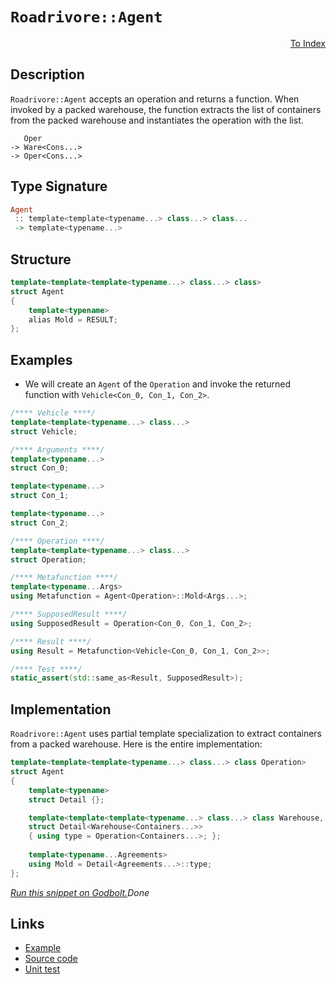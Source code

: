 <!-- Copyright 2024 Feng Mofan
SPDX-License-Identifier: Apache-2.0 -->

# `Roadrivore::Agent`

<p style='text-align: right;'><a href="../../../facilities/metafunctions.md#roadrivore-agent">To Index</a></p>

## Description

`Roadrivore::Agent` accepts an operation and returns a function.
When invoked by a packed warehouse, the function extracts the list of containers from the packed warehouse and instantiates the operation with the list.

<pre><code>   Oper
-> Ware&lt;Cons...&gt;
-> Oper&lt;Cons...&gt;</code></pre>

## Type Signature

```Haskell
Agent
 :: template<template<typename...> class...> class...
 -> template<typename...>
```

## Structure

```C++
template<template<template<typename...> class...> class>
struct Agent
{
    template<typename>
    alias Mold = RESULT;
};
```

## Examples

- We will create an `Agent` of the `Operation` and invoke the returned function with `Vehicle<Con_0, Con_1, Con_2>`.

```C++
/**** Vehicle ****/
template<template<typename...> class...>
struct Vehicle;

/**** Arguments ****/
template<typename...>
struct Con_0;

template<typename...>
struct Con_1;

template<typename...>
struct Con_2;

/**** Operation ****/
template<template<typename...> class...>
struct Operation;

/**** Metafunction ****/
template<typename...Args>
using Metafunction = Agent<Operation>::Mold<Args...>;

/**** SupposedResult ****/
using SupposedResult = Operation<Con_0, Con_1, Con_2>;

/**** Result ****/
using Result = Metafunction<Vehicle<Con_0, Con_1, Con_2>>;

/**** Test ****/
static_assert(std::same_as<Result, SupposedResult>);
```

## Implementation

`Roadrivore::Agent` uses partial template specialization to extract containers from a packed warehouse. Here is the entire implementation:

```C++
template<template<template<typename...> class...> class Operation>
struct Agent
{
    template<typename>
    struct Detail {};

    template<template<template<typename...> class...> class Warehouse, template<typename...> class...Containers>
    struct Detail<Warehouse<Containers...>>
    { using type = Operation<Containers...>; };
    
    template<typename...Agreements>
    using Mold = Detail<Agreements...>::type;
};
```

[*Run this snippet on Godbolt.*](https://godbolt.org/#z:OYLghAFBqd5QCxAYwPYBMCmBRdBLAF1QCcAaPECAMzwBtMA7AQwFtMQByARg9KtQYEAysib0QXACx8BBAKoBnTAAUAHpwAMvAFYTStJg1DIApACYAQuYukl9ZATwDKjdAGFUtAK4sGe1wAyeAyYAHI%2BAEaYxCAArABspAAOqAqETgwe3r56KWmOAkEh4SxRMQm2mPYFDEIETMQEWT5%2BXJXVGXUNBEVhkdFxiQr1jc05bcPdvSVlgwCUtqhexMjsHAD0AFTbO7t7%2BzvrJhoAgls7ANQAkixJ9GyCTDUXu0en5wefB28nxycEmFuBgBJgAzG4AUCnpgwRDAXdobCCABPJKMViYAB02LB2AuyAMCgU2MxuPxhIUFwA8mjiE8Mri/sNiF4HBcTsBGAQ/iYAOxWU4XIUXSEIkHglFo5hsRmC4XM1kEC4AEUw9ToFz5Vl5yrBAt%2BcqFouBMIl8JNSPNiIlqPRbBJZIJTCJDtBeKdRIuAHUGpgEEslKQRVbxRDbdKsTi3eTncTsR5HsFogpZSdhRcFWzVeraLCfcQ/QHTW4E%2BqQsQ46S3an01qLl40kYRbbNaDldTafSBLDS0wkxXXdg9ZqdXq/rXDcGoaHJXbI5iOQXAVyU9XJw3gsALgBZTzoVvt7N93PgxeYZeCSu4kAgWdj0583Wg/V/D5fPY/N8XbCqVh3TAvIcr7vt8PIPmYoLBASXhYK2bhoAwqxJAQq5Dg%2B7y7BcABqfp4ASAGvH8xrWnC07FrOEaDjGLpRmhJyZkqOEIHh9D3gaZyYScxDAD4K6AdsPzETO4YYoOTIECybIJgA%2BhobFESG5EifatHiZJSoyVw8mnEJSlSqJqmnAxFwyWY2kcZcNLRF2DD8ZsgmKZaZFIsp86OhSYlGRJiodtZNTmV%2B25qkwVBeIhzyETpjk2vpKkLtxqF/BuTZBfUoXhRkB7spygiwlZdL%2BW6N67rQ6CwlxwBXtWz5gRZ2wXEIXhJHkmDoAASpgCheLQSqRScyVbo1zWpK1HVdT1WX5TZPYCLJQaafNs1mdVL4YZcY3db1QGnANFwbRNYLtqlIVhQ4DLgkxLHFjJGiLQw0ltCZS2MittVfgAKp1W0CeJ9LINJsbRAQEDDOgN4KBiAOrm4%2B0EEGQ0te1nWbbiczmRwCy0JwsS8H4HBaKQqCcG41jWBmSwrAB5igjwpAEJoGMLAA1nEkiYhoAAcZhmAAnDzXCxJzHNcLyvLSFjHCSLwLASBot14wTRMcLwCggLd9P4xjpBwLAMCICASwEEkXhwxQEBoLcdDRKEGKcKoHPxAAtPEkgXMAyDIBcUiYmYvCtYQJB4GDbT8IIIhiOwUgyIIigqOomukLobQAO50kknA8Jj2O4wzhOcFSJvG0qqBUBc9tOy7bse17bNmBcEAeJb9DEJqEFcHMvAa1oCwQEgFtJFbZBm/3g8gMAUhmHwdAAhWlARLnETBA0yIZ7wi/MMQyJUhE2iYA4q%2BkBbDwEFSDC0CvCdYBEXjAG4Yi0Kr3C8FgLCGMA4iX3gBZnQAbp1ueYFUHvE2axabBABBLAmtA8ARDpJvDwWBc4STwDLJ%2BpA/7EAiCNVUr8jDQKMAzBYVADCVSwngTAycrJ41pqHYQohxBR1obHNQuck76DfigUmlh9AwNVpABYqBkIZEfo7UGh1TCWGsGYRWGDiBB3/vw9oe8aguAYO4TwLR/BqOmP0GIbQ8jpAEGMVoyRUiGIYDo0oAwJhVGUZ0EYTQNHjCUWdAQXRGiWNmBMBxxi9CTA8UmGY1iFgKApqsCQWcOA41IArXgSsy4O2dq7d2ntvZ1wgLgAOLdqbt07oQhYCBMBMCwDECAzMQCSFBJiHmoIxYaEkGYSQ8Q5YJB5voTgUtSAyxppieIXB4gcx5sLeIsRJACxqYkWJedla2DVnTQh2s9a9wNoXE25BKAj2bjbNgnAGgsB/ryR2TAYxNi4DzTEXB2Z%2B3wEQORwdo50IjhIaQTClAsITroSeqcmDpyfpE6JUylYFyNibC4JcEkV1dk6U55zLkaHro3AezdW6gjMB3eZmse591QE3aI6zzY4qRQMaF49%2Ba3RoD1ZMc8F5L03gfdey9t6733mgo%2BXJT7n1zlfG%2Bd9aAPwPi/N%2BH8Cb4G/o4P%2Bj8CaAOAQCA%2B4Cqi52gbA5eCC1gE2Qag2mGCsFKBwUKzcCziFMFIeQyhUoD60PDgwl5shmHxwJp89hBCJFWG4UqvhZTCZCIECIsRbYXVSJkdEO5CjPV2Dsc4CArhfFtECIE3RuQzE1BjaY/IGRPHWJcTUdxjjsgmPDa42oDiM16NsD4px%2Bbi3xqsXokJYTI7/JzgneJ5ckknK3Gci57N66ZNuSi3JGLu4FKKSUygkTOndPOfU3ksQeai1BA0ppYyYm5yVirOZXctY631obIu%2BLNnW1thwPZlcWAKB/p7H%2BnaTTDGuVkoOehLX0MjjamObz7U6BAKCUg3zfmZ3aVEptit86rOLqXVQp7z2XuvdCYYCLCWDxRaCdFm6sUoAQ83fdGGBgXuatJK9PNpI3oINJCDLzp5UogPPBODK6VoNo1vHeyiD5ssEByi%2BIrMDX1vvfR%2BtNBV4LVc/L%2BdiJUAKAcgEBcrBAKoTkquByJVVILkZq3g2rsGAn1QQzFfASEKDIRQqhFrZBWpfQ8u1rCv1OuMFwmw7r4ACO9QwR%2B6xQacMkZYaRcTZHyI9SE2xhbVHqLzVo9AJbE1pqMRWiL5jws2I6G48tIX4sRqLVMatXiy3dBTf4noGXgmLGWOE9uAGAWrs4GXSDF6LgEcxMRntNySD9pQ/k0ghTikDE9RLCdIBeaYlBKCWIgsxlywG7yAZK7m2cHXerVrLNJCxGqSLXkcsOaSH5lwLmZhEgS1BEBuJ03B2MwA77SbwGZmoYWBgtIzhJBAA%3D%3D%3D)$Done$

## Links

- [Example](../../../code/facilities/metafunctions/roadrivore/agent/implementation.hpp)
- [Source code](../../../../conceptrodon/roadrivore/agent.hpp)
- [Unit test](../../../../tests/unit/metafunctions/roadrivore/agent.test.hpp)
